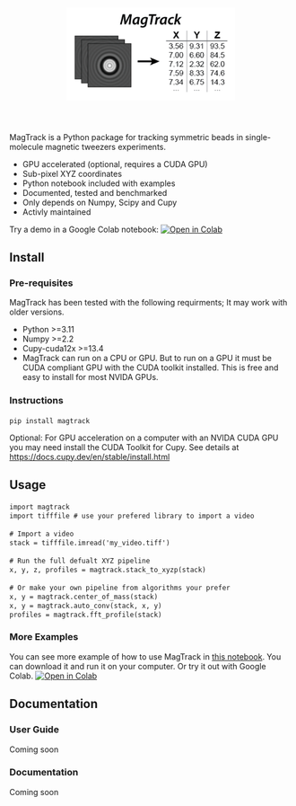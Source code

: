 <h1 align="center">
<img src="https://raw.githubusercontent.com/7jameslondon/MagTrack/refs/heads/master/logo.png" width="300">
</h1><br>

MagTrack is a Python package for tracking symmetric beads in 
single-molecule magnetic tweezers experiments. 

* GPU accelerated (optional, requires a CUDA GPU)
* Sub-pixel XYZ coordinates
* Python notebook included with examples
* Documented, tested and benchmarked
* Only depends on Numpy, Scipy and Cupy
* Activly maintained

Try a demo in a Google Colab notebook:
[![Open in Colab](https://colab.research.google.com/assets/colab-badge.svg)](
  https://colab.research.google.com/github/7jameslondon/MagTrack/blob/master/examples/examples.ipynb)

## Install
### Pre-requisites
MagTrack has been tested with the following requirments; It may work with older versions.
* Python >=3.11
* Numpy >=2.2
* Cupy-cuda12x >=13.4
* MagTrack can run on a CPU or GPU. But to run on a GPU it must be CUDA compliant GPU with the CUDA toolkit installed. This is free and easy to install for most NVIDA GPUs.

### Instructions
```pip install magtrack```

Optional: For GPU acceleration on a computer with an NVIDA CUDA GPU you may need install the CUDA Toolkit for Cupy. See details at https://docs.cupy.dev/en/stable/install.html

## Usage
```
import magtrack
import tifffile # use your prefered library to import a video

# Import a video
stack = tifffile.imread('my_video.tiff')

# Run the full defualt XYZ pipeline
x, y, z, profiles = magtrack.stack_to_xyzp(stack)

# Or make your own pipeline from algorithms your prefer
x, y = magtrack.center_of_mass(stack)
x, y = magtrack.auto_conv(stack, x, y)
profiles = magtrack.fft_profile(stack)

```
### More Examples
You can see more example of how to use MagTrack in [this notebook](https://github.com/7jameslondon/MagTrack/blob/master/examples/examples.ipynb).
You can download it and run it on your computer.
Or try it out with Google Colab. [![Open in Colab](https://colab.research.google.com/assets/colab-badge.svg)](
  https://colab.research.google.com/github/7jameslondon/MagTrack/blob/master/examples/examples.ipynb)

## Documentation
### User Guide
Coming soon
### Documentation
Coming soon
